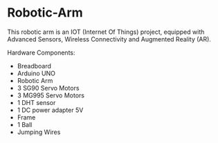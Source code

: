 # Robotic-Arm
This robotic arm is an IOT (Internet Of Things) project, equipped with Advanced Sensors, Wireless Connectivity and Augmented Reality (AR).

Hardware Components:
- Breadboard
- Arduino UNO
- Robotic Arm
- 3 SG90 Servo Motors
- 3 MG995 Servo Motors
- 1 DHT sensor
- 1 DC power adapter 5V
- Frame
- 1 Ball
- Jumping Wires
